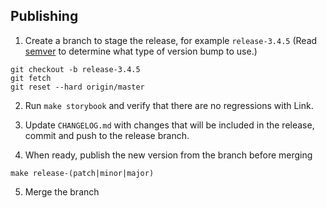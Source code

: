 ## Publishing

1. Create a branch to stage the release, for example `release-3.4.5` (Read [semver](https://semver.org/) to determine what type of version bump to use.)

```
git checkout -b release-3.4.5
git fetch
git reset --hard origin/master
```

2. Run `make storybook` and verify that there are no regressions with Link.

3. Update `CHANGELOG.md` with changes that will be included in the release, commit and push to the release branch.

4. When ready, publish the new version from the branch before merging

```
make release-(patch|minor|major)
```

5. Merge the branch
